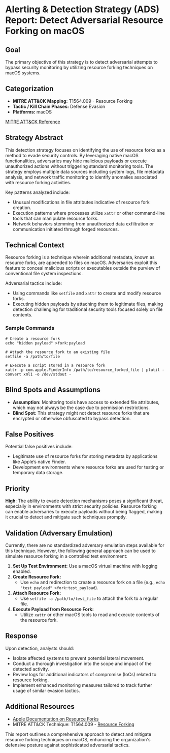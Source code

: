 # Alerting & Detection Strategy (ADS) Report: Detect Adversarial Resource Forking on macOS

## Goal
The primary objective of this strategy is to detect adversarial attempts to bypass security monitoring by utilizing resource forking techniques on macOS systems.

## Categorization
- **MITRE ATT&CK Mapping:** T1564.009 - Resource Forking
- **Tactic / Kill Chain Phases:** Defense Evasion
- **Platforms:** macOS

[MITRE ATT&CK Reference](https://attack.mitre.org/techniques/T1564/009)

## Strategy Abstract
This detection strategy focuses on identifying the use of resource forks as a method to evade security controls. By leveraging native macOS functionalities, adversaries may hide malicious payloads or execute unauthorized actions without triggering standard monitoring tools. The strategy employs multiple data sources including system logs, file metadata analysis, and network traffic monitoring to identify anomalies associated with resource forking activities.

Key patterns analyzed include:
- Unusual modifications in file attributes indicative of resource fork creation.
- Execution patterns where processes utilize `xattr` or other command-line tools that can manipulate resource forks.
- Network behaviors stemming from unauthorized data exfiltration or communication initiated through forged resources.

## Technical Context
Resource forking is a technique wherein additional metadata, known as resource forks, are appended to files on macOS. Adversaries exploit this feature to conceal malicious scripts or executables outside the purview of conventional file system inspections.

Adversarial tactics include:
- Using commands like `setfile` and `xattr` to create and modify resource forks.
- Executing hidden payloads by attaching them to legitimate files, making detection challenging for traditional security tools focused solely on file contents.

### Sample Commands
```shell
# Create a resource fork
echo "hidden payload" >fork:payload

# Attach the resource fork to an existing file
setfile -a /path/to/file

# Execute a script stored in a resource fork
xattr -p com.apple.FinderInfo /path/to/resource_forked_file | plutil -convert xml1 -o /dev/stdout -
```

## Blind Spots and Assumptions
- **Assumption:** Monitoring tools have access to extended file attributes, which may not always be the case due to permission restrictions.
- **Blind Spot:** This strategy might not detect resource forks that are encrypted or otherwise obfuscated to bypass detection.

## False Positives
Potential false positives include:
- Legitimate use of resource forks for storing metadata by applications like Apple’s native Finder.
- Development environments where resource forks are used for testing or temporary data storage.

## Priority
**High**: The ability to evade detection mechanisms poses a significant threat, especially in environments with strict security policies. Resource forking can enable adversaries to execute payloads without being flagged, making it crucial to detect and mitigate such techniques promptly.

## Validation (Adversary Emulation)
Currently, there are no standardized adversary emulation steps available for this technique. However, the following general approach can be used to simulate resource forking in a controlled test environment:

1. **Set Up Test Environment:** Use a macOS virtual machine with logging enabled.
2. **Create Resource Fork:**
   - Use `echo` and redirection to create a resource fork on a file (e.g., `echo "test payload" >fork:test_payload`).
3. **Attach Resource Fork:**
   - Use `setfile -a /path/to/test_file` to attach the fork to a regular file.
4. **Execute Payload from Resource Fork:**
   - Utilize `xattr` or other macOS tools to read and execute contents of the resource fork.

## Response
Upon detection, analysts should:
- Isolate affected systems to prevent potential lateral movement.
- Conduct a thorough investigation into the scope and impact of the detected activity.
- Review logs for additional indicators of compromise (IoCs) related to resource forking.
- Implement enhanced monitoring measures tailored to track further usage of similar evasion tactics.

## Additional Resources
- [Apple Documentation on Resource Forks](https://developer.apple.com/library/archive/documentation/FileManagement/Conceptual/Hierarchy_and_Forks/Introduction/Introduction.html)
- MITRE ATT&CK Technique: T1564.009 - [Resource Forking](https://attack.mitre.org/techniques/T1564/009)

This report outlines a comprehensive approach to detect and mitigate resource forking techniques on macOS, enhancing the organization's defensive posture against sophisticated adversarial tactics.
